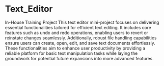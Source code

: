 # Text_Editor
In-House Training Project
This text editor mini-project focuses on delivering essential functionalities tailored for efficient text editing. It includes core features such as undo and redo operations, enabling users to revert or reinstate changes seamlessly. Additionally, robust file handling capabilities ensure users can create, open, edit, and save text documents effortlessly. These functionalities aim to enhance user productivity by providing a reliable platform for basic text manipulation tasks while laying the groundwork for potential future expansions into more advanced features.
